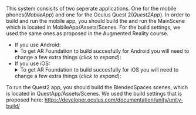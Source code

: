 This system consisits of two seperate applications. One for the mobile phones(*MobileApp*) and one for the Oculus Quest 2(*Quest2App*).
In order to build and run the mobile app, you should build the and run the MainScene which is located in MobileApp/Assets/Scenes.
For the build settings, we used the same ones as proposed in the Augmented Reality course. 
   - If you use Android: <details><summary>To get AR Foundation to build succesfully for Android you will need to change a few extra things (_click to expand_):</summary>
         1. First of all, with the **Build Settings** window open, click **Player Settings...** in the lower left.
         1. Expand the **Other Settings** dropdown.
            1. Under **Rendering** -> **Graphics APIs**, click **Vulkan**, then click the minus icon in the lower right of that box. This removes **Vulkan** as it is not supported on Android.
            1. Scroll down until you reach **Identification** -> **Minimun API Level**. Change this value to **Android 7.0 (API level 24)** _(If you have an older device you will need to download some additional things...)_
            1. Then change **Target API Level** to **Android 10.0 (API level 29)** _(If you have an older device you will need to download some additional things...)_
            1. Now find **Configuration** -> **Scripting Backend** and set that to **IL2CPP**.
            1. The find **Configuration** -> **Target Architectures**, untick **ARMv7** and tick **ARM64**. This is required as the current versions of ARCore no longer support 32bit.
            1. Now navigate to **XR Plug-in Management** in the left bar.
            1. Make sure the Android tab is selected and tick **ARCode** under **Plug-in Providers**.
            1. Then navigate to **XR Plug-in Management** -> **ARCore** in the left bar.
            1. Change the dropdown for **Depth** to **Optional**.
         1. You can now close the **Player Settings** window and go back to the **Build Settings** window.
         1. If you have yet to enable _USB Debugging_ on your Android phone, do the following:
            1. Open **Settings** -> Find **About Phone**.
            1. Click **Build Number** 5 or more times until it says **Developer Options** is enabled.
            1. Navigate to **Developer Options**, usually in **System**.
            1. Scroll down until you reach the **Debugging** section.
            1. Make sure **USB-Debugging** is enabled (**NOTE: You should disable this setting when not developing, as it makes your device more vulnerable...**)
         1. Plug your Android phone into your computer.
         1. Back in Unity in the **Build Settings** window, click the **Refresh** button on the right side.
            1. Then select your device in the dropdown to the left of that button.
            1. Click the **Build And Run** button which will prompt you for a save location of the application.
            1. Create a new folder called **Builds** and open it.
            1. Then type in a name in the bottom field and click **Save**.
            1. Unity will now build your application and it should appear on your phone.
      </details>
   - If you use iOS: <details><summary>To get AR Foundation to build succesfully for iOS you will need to change a few extra things (_click to expand_):</summary>
      1. Install Xcode (**App Store**: Search for Xcode and install)
      1. In Unity. Go to **Edit** -> **Project Settings** 
         1. -> **XR Plug-in Management**: tick **ARKit**
         1. -> **Player Settings** -> **iOS tab** (should be default if your target platform is iOS)
            1. Select a meaningful and kind of unique **Company name** and **Product Name** (it will create your bundle identifier; which will be com.CompanyName.ProductName which has to be unique to any other app in the world)
            1. **Other Settings** -> Tick **Requires ARKit Support**
            1. **Other Settings** -> **Architecture**: **ARM64** (might be default)
            1. **Other Settings** -> **Target minimun iOS Version**: **11.0**
      1. In Unity. Build and run your project (**File** -> **Build Settings** -> **Build and Run**)
         1. Create a `Build` folder in your project (e.g. `~/[Your PROJECT NAME]/AR22/Build`) to hold your project build files.
      1. Open project in Xcode
         1. **XCode** -> **Preferences** -> **Accounts**
            1. Add your AppleID by clicking **+**
            1. Click your AppleID -> **Manage Certificates**: add your laptop
         1. Connect your iPhone to your laptop
            1. Change **Any iOS Device** to your iPhone
            1. Click **Unity-iPhone project** -> **Signing & Capabilities**: click **Automatically manage signing**, and select **Team** to **[your name] (personal team)**
            1. Click play
      1. On your iPhone: **Settings** -> **General** -> **VPN & Administration**: allow your app
      </details>  

To run the Quest2 app, you should build the BlendedSpaces scenes, which is located in QuestApp/Assets/Scenes. We used the build settings that is proposed here: https://developer.oculus.com/documentation/unity/unity-build/
